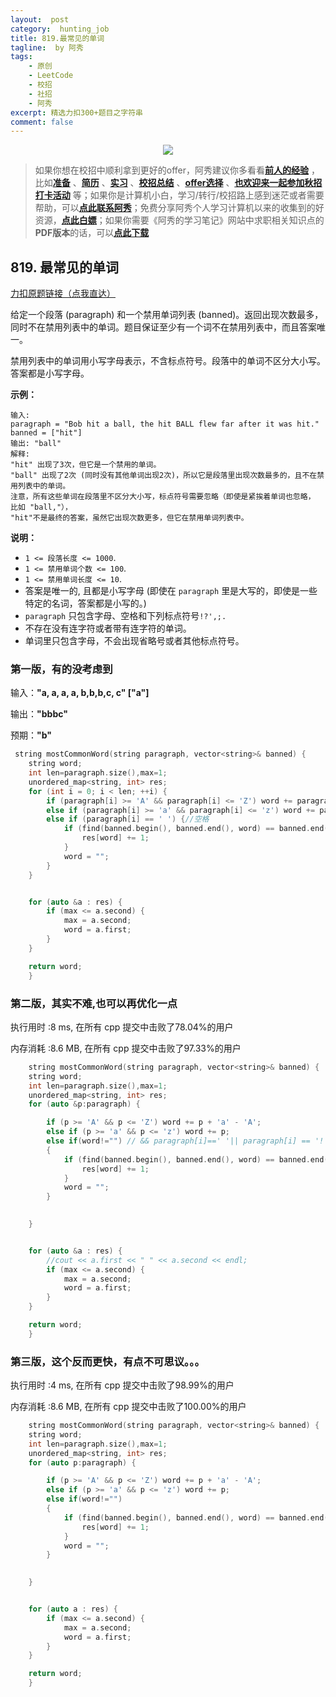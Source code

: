 ```yaml
---
layout:  post
category:  hunting_job
title: 819.最常见的单词
tagline:  by 阿秀
tags:
    - 原创
    - LeetCode
    - 校招
    - 社招
    - 阿秀
excerpt: 精选力扣300+题目之字符串
comment: false
---
```




<div align="center">
  <a href="/notes/05-xiustar/01-xiustar_reading_guide/01-introduce.html#阿秀组建了一个校招学习圈子">
      <img src="https://axiu-image-bed.oss-cn-shanghai.aliyuncs.com/img/202206190108471.png">
  </a></div>



> 如果你想在校招中顺利拿到更好的offer，阿秀建议你多看看<font style="font-weight:bold; color:#4169E1;text-decoration:underline;">[前人的经验](/notes/05-xiustar/01-xiustar_reading_guide/01-introduce.md)</font> ，比如<font style="font-weight:bold; color:#4169E1;text-decoration:underline;">[准备](/notes/05-xiustar/02-campus_prepare/02-01-校招重要时间点科普.md)</font> 、<font style="font-weight:bold; color:#4169E1;text-decoration:underline;">[简历](/notes/05-xiustar/03-resume/01-00-简历开篇词.md)</font> 、<font style="font-weight:bold; color:#4169E1;text-decoration:underline;">[实习](/notes/05-xiustar/04-school_practice/20220320-从公司角度来看，为什么要招实习生.md)</font> 、<font style="font-weight:bold; color:#4169E1;text-decoration:underline;">[校招总结](/notes/05-xiustar/05-campus_recruitment/2020-12-16-双非渣硕的秋招之路总结（已拿抖音研发岗SP）.md)</font> 、<font style="font-weight:bold; color:#4169E1;text-decoration:underline;">[offer选择](/notes/05-xiustar/06-offer/01-offer_choose.md)</font> 、<font style="font-weight:bold; color:#4169E1;text-decoration:underline;">[也欢迎来一起参加秋招打卡活动](/notes/05-xiustar/01-xiustar_reading_guide/01-introduce.html#阿秀组建了一个校招学习圈子)</font> 等；如果你是计算机小白，学习/转行/校招路上感到迷茫或者需要帮助，可以<font style="font-weight:bold; color:#4169E1;text-decoration:underline;">[点此联系阿秀](/notes/08-other/02-question.md#_4、阿秀-如何才能联系到你)</font>；免费分享阿秀个人学习计算机以来的收集到的好资源，<font style="font-weight:bold; color:#4169E1;text-decoration:underline;">[点此白嫖](/notes/07-resources/01-free/01-introduce.md)</font>；如果你需要《阿秀的学习笔记》网站中求职相关知识点的**PDF版本**的话，可以<font style="font-weight:bold; color:#4169E1;text-decoration:underline;">[点此下载](/notes/08-other/02-question.md#_5、如何下载阿秀的学习笔记内容pdf版本)</font> 





## 819. 最常见的单词

[力扣原题链接（点我直达）](https://leetcode-cn.com/problems/most-common-word/)

给定一个段落 (paragraph) 和一个禁用单词列表 (banned)。返回出现次数最多，同时不在禁用列表中的单词。题目保证至少有一个词不在禁用列表中，而且答案唯一。

禁用列表中的单词用小写字母表示，不含标点符号。段落中的单词不区分大小写。答案都是小写字母。

 

**示例：**

```
输入: 
paragraph = "Bob hit a ball, the hit BALL flew far after it was hit."
banned = ["hit"]
输出: "ball"
解释: 
"hit" 出现了3次，但它是一个禁用的单词。
"ball" 出现了2次 (同时没有其他单词出现2次)，所以它是段落里出现次数最多的，且不在禁用列表中的单词。 
注意，所有这些单词在段落里不区分大小写，标点符号需要忽略（即使是紧挨着单词也忽略， 比如 "ball,"）， 
"hit"不是最终的答案，虽然它出现次数更多，但它在禁用单词列表中。
```

 

**说明：**

- `1 <= 段落长度 <= 1000`.
- `1 <= 禁用单词个数 <= 100`.
- `1 <= 禁用单词长度 <= 10`.
- 答案是唯一的, 且都是小写字母 (即使在 `paragraph` 里是大写的，即使是一些特定的名词，答案都是小写的。)
- `paragraph` 只包含字母、空格和下列标点符号`!?',;.`
- 不存在没有连字符或者带有连字符的单词。
- 单词里只包含字母，不会出现省略号或者其他标点符号。



### 第一版，有的没考虑到

输入：**"a, a, a, a, b,b,b,c, c" ["a"]**

输出：**"bbbc"**

预期：**"b"**

```c++
 string mostCommonWord(string paragraph, vector<string>& banned) {
	string word;
	int len=paragraph.size(),max=1;
	unordered_map<string, int> res;
	for (int i = 0; i < len; ++i) {
		if (paragraph[i] >= 'A' && paragraph[i] <= 'Z') word += paragraph[i] + 'a' - 'A';
		else if (paragraph[i] >= 'a' && paragraph[i] <= 'z') word += paragraph[i];
		else if (paragraph[i] == ' ') {//空格
			if (find(banned.begin(), banned.end(), word) == banned.end()) {
				res[word] += 1;
			}
			word = "";
		}
	}


	for (auto &a : res) {
		if (max <= a.second) { 
			max = a.second;
			word = a.first; 
		}
	}

	return word;
    }
```



### 第二版，其实不难,也可以再优化一点

执行用时 :8 ms, 在所有 cpp 提交中击败了78.04%的用户

内存消耗 :8.6 MB, 在所有 cpp 提交中击败了97.33%的用户

```c++
    string mostCommonWord(string paragraph, vector<string>& banned) {
	string word;
	int len=paragraph.size(),max=1;
	unordered_map<string, int> res;
	for (auto &p:paragraph) {

		if (p >= 'A' && p <= 'Z') word += p + 'a' - 'A';
		else if (p >= 'a' && p <= 'z') word += p;
		else if(word!="") // && paragraph[i]==' '|| paragraph[i] == '!' || paragraph[i] == '?' || paragraph[i] ==  '\''|| paragraph[i] == ',' || paragraph[i] == ':' || paragraph[i] == '.'
		{
			if (find(banned.begin(), banned.end(), word) == banned.end()) {
				res[word] += 1;
			}
			word = "";
		}
	

	}


	for (auto &a : res) {
		//cout << a.first << " " << a.second << endl;
		if (max <= a.second) { 
			max = a.second;
			word = a.first; 
		}
	}

	return word;
    }
```





### 第三版，这个反而更快，有点不可思议。。。

执行用时 :4 ms, 在所有 cpp 提交中击败了98.99%的用户

内存消耗 :8.6 MB, 在所有 cpp 提交中击败了100.00%的用户

```c++
    string mostCommonWord(string paragraph, vector<string>& banned) {
    string word;
	int len=paragraph.size(),max=1;
	unordered_map<string, int> res;
	for (auto p:paragraph) {

		if (p >= 'A' && p <= 'Z') word += p + 'a' - 'A';
		else if (p >= 'a' && p <= 'z') word += p;
		else if(word!="") 
		{
			if (find(banned.begin(), banned.end(), word) == banned.end()) {
				res[word] += 1;
			}
			word = "";
		}
	

	}


	for (auto a : res) {
		if (max <= a.second) { 
			max = a.second;
			word = a.first; 
		}
	}

	return word;
    }
```


